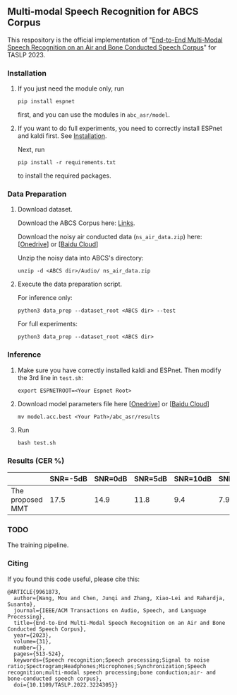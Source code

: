 ## Multi-modal Speech Recognition for ABCS Corpus

 This respository is the official implementation of "[End-to-End Multi-Modal Speech Recognition on an Air and Bone Conducted Speech Corpus](https://ieeexplore.ieee.org/stamp/stamp.jsp?tp=&arnumber=9961873)" for TASLP 2023. 



### Installation

1. If you just need the module only, run

   ```
   pip install espnet
   ```

   first, and you can use the modules in `abc_asr/model`.

2. If you want to do full experiments, you need to correctly install ESPnet and kaldi first. See [Installation](https://espnet.github.io/espnet/installation.html).

   Next, run

   ```
   pip install -r requirements.txt
   ```

   to install the required packages.



### Data Preparation

1. Download dataset.

   Download the ABCS Corpus here: [Links](https://github.com/wangmou21/abcs?tab=readme-ov-file).

   Download the noisy air conducted data (`ns_air_data.zip`) here: [[Onedrive](https://mailnwpueducn-my.sharepoint.com/:u:/g/personal/jqchen_mail_nwpu_edu_cn/EZShUMFoYnlPo-WwZ2DXZbgB-3gmW7sUoRLdCR7Z4vuF1A?e=zuH0L4)] or [[Baidu Cloud](https://pan.baidu.com/s/1Q__uDxhqsO9TR5EXpW7eiw?pwd=9stk)]

   Unzip the noisy data into ABCS's directory:

   ```
   unzip -d <ABCS dir>/Audio/ ns_air_data.zip
   ```

2. Execute the data preparation script.

   For inference only:

   ```
   python3 data_prep --dataset_root <ABCS dir> --test
   ```

   For full experiments:

   ```
   python3 data_prep --dataset_root <ABCS dir>
   ```

   

### Inference

1. Make sure you have correctly installed kaldi and ESPnet.  Then modify the 3rd line in `test.sh`:

    ```
    export ESPNETROOT=<Your Espnet Root>
    ```

2. Download model parameters file here [[Onedrive](https://mailnwpueducn-my.sharepoint.com/:u:/g/personal/jqchen_mail_nwpu_edu_cn/EWmrzNQfDf1FmZ7JIyx9xqsBaTOcgVR8Zou2x3hAvqWH2g)] or [[Baidu Cloud](https://pan.baidu.com/s/1FGncmBcVP29WCeLWzzaEiw?pwd=1alm)]

    ```
    mv model.acc.best <Your Path>/abc_asr/results
    ```

3. Run

    ```
    bash test.sh
    ```



### Results (CER %)

|                  | SNR=-5dB | SNR=0dB | SNR=5dB | SNR=10dB | SNR=15dB | SNR=20dB | Clean |
| ---------------- | -------- | ------- | ------- | -------- | -------- | -------- | ----- |
| The proposed MMT | 17.5     | 14.9    | 11.8    | 9.4      | 7.9      | 7.1      | 6.7   |



### TODO

The training pipeline.



### Citing

If you found this code useful, please cite this:

```
@ARTICLE{9961873,
  author={Wang, Mou and Chen, Junqi and Zhang, Xiao-Lei and Rahardja, Susanto},
  journal={IEEE/ACM Transactions on Audio, Speech, and Language Processing}, 
  title={End-to-End Multi-Modal Speech Recognition on an Air and Bone Conducted Speech Corpus}, 
  year={2023},
  volume={31},
  number={},
  pages={513-524},
  keywords={Speech recognition;Speech processing;Signal to noise ratio;Spectrogram;Headphones;Microphones;Synchronization;Speech recognition;multi-modal speech processing;bone conduction;air- and bone-conducted speech corpus},
  doi={10.1109/TASLP.2022.3224305}}
```



